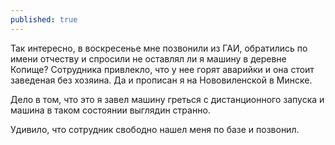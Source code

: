 ```yaml
---
published: true
---
```


Так интересно, в воскресенье мне позвонили из ГАИ, обратились по имени отчеству и спросили не оставлял ли я машину в деревне Копище? 
Сотрудника привлекло, что у нее горят аварийки и она стоит заведеная без хозяина. Да и прописан я на Нововиленской в Минске.

Дело в том, что это я завел машину греться с дистанционного запуска и машина в таком состоянии выглядин странно.

Удивило, что сотрудник свободно нашел меня по базе и позвонил.

